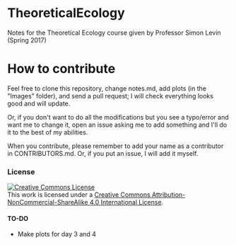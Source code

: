 # TheoreticalEcology
Notes for the Theoretical Ecology course given by Professor Simon Levin (Spring 2017)

# How to contribute
Feel free to clone this repository, change notes.md, add plots (in the "Images" folder), and send a pull request; I will check everything looks good and will update.

Or, if you don't want to do all the modifications but you see a typo/error and want me to change it, open an issue asking me to add something and I'll do it to the best of my abilities.

When you contribute, please remember to add your name as a contributor in CONTRIBUTORS.md. Or, if you put an issue, I will add it myself.

### License
<a rel="license" href="http://creativecommons.org/licenses/by-nc-sa/4.0/"><img alt="Creative Commons License" style="border-width:0" src="https://i.creativecommons.org/l/by-nc-sa/4.0/88x31.png" /></a><br />This work is licensed under a <a rel="license" href="http://creativecommons.org/licenses/by-nc-sa/4.0/">Creative Commons Attribution-NonCommercial-ShareAlike 4.0 International License</a>.

#### TO-DO

* Make plots for day 3 and 4
